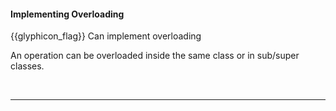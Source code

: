 <div id="title">

#### Implementing Overloading

</div>

<span id="prereqs"><dynamic-panel src="../../oopDesign/inheritance/overloading/unit-inElsewhere-asFlat.md" boilerplate header="{{ icon_prereq }} %%OOP → Inheritance → Overloading%%" /></span>

<span id="outcomes">{{glyphicon_flag}} Can implement overloading</span>

<div id="body">

An operation can be overloaded inside the same class or in sub/super classes.

<tabs> 
  <tab header="Java">

<include src="text-java.md" />

  </tab>
  <tab header="Python">

<include src="text-python.md" />

</tab>
</tabs><hr>


<p/>

</div>

<div id="extras">
</div>